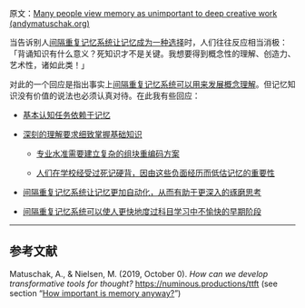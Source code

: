 原文：[Many people view memory as unimportant to deep creative work (andymatuschak.org)](https://notes.andymatuschak.org/zD5zaKmvTFAAL3PTJGWzkAQr6CtoBCdoXBpM)

当告诉别人[间隔重复记忆系统让记忆成为一种选择](https://notes.andymatuschak.org/z4bR1HVvDUhMXDm5SJB4Tiw4xGbrm9AfXWgbc)时，人们往往反应相当消极：「背诵知识有什么意义？死知识才不是关键。我想要得到概念性的理解、创造力、艺术性，诸如此类！」

对此的一个回应是指出事实上[间隔重复记忆系统可以用来发展概念理解](https://notes.andymatuschak.org/z6UZP7P4sRNgRKSvNj7tMV5uW6dDhwwbdZCy9)。但记忆知识没有价值的说法也必须认真对待。在此我有些回应：

- [基本认知任务依赖于记忆](https://notes.andymatuschak.org/zDTbondrBtJa2zzsn5u896MKQkAEY5HbJqmG)

- [深刻的理解要求细致掌握基础知识](https://notes.andymatuschak.org/zQiumA4k3SXo1GeRVJpsrVaBRETAoyYmSERS)

  - [专业水准需要建立复杂的组块重编码方案](https://notes.andymatuschak.org/z7s7zpUDq2EEXnu3XJQLmqjddZnwGkBfz5WWL)

  - [人们在学校经受过死记硬背，因由这些负面经历而低估记忆的重要性](https://notes.andymatuschak.org/z5d7PMFhoTTpJfGAXms4H9gSBvUDRHb43pkfn)

- [间隔重复记忆系统让记忆更加自动化，从而有助于更深入的琢磨思考](https://notes.andymatuschak.org/z3hyucvGpCUB361PCegiHbX7FyFHcqZZF2pKK)

- [间隔重复记忆系统可以使人更快地度过科目学习中不愉快的早期阶段](https://notes.andymatuschak.org/z36hoKonZMF93rY34goQhyFLfnTfHmSwBzNYs)

------

## 参考文献

Matuschak, A., & Nielsen, M. (2019, October 0). *How can we develop transformative tools for thought?* https://numinous.productions/ttft (see section “[How important is memory anyway?](https://numinous.productions/ttft/#how-important-is-memory)”)
